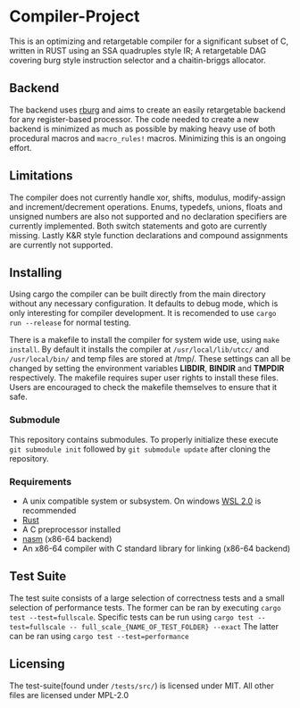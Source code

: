 # Compiler-Project
This is an optimizing and retargetable compiler for a significant subset of C, written in RUST using an SSA quadruples style IR; A retargetable DAG covering burg style instruction selector and a chaitin-briggs allocator. 

## Backend
The backend uses [rburg](https://github.com/lotrbuilders/rburg) and aims to create an easily retargetable backend for any register-based processor. The code needed to create a new backend is minimized as much as possible by making heavy use of both procedural macros and `macro_rules!` macros. Minimizing this is an ongoing effort.

## Limitations
The compiler does not currently handle xor, shifts, modulus, modify-assign and increment/decrement operations. Enums, typedefs, unions, floats and unsigned numbers are also not supported and no declaration specifiers are currently implemented. Both switch statements and goto are currently missing. Lastly K&R style function declarations and compound assignments are currently not supported.


## Installing
Using cargo the compiler can be built directly from the main directory without any necessary configuration. It defaults to debug mode, which is only interesting for compiler development. It is recomended to use `cargo run --release` for normal testing. 

There is a makefile to install the compiler for system wide use, using `make install`. By default it installs the compiler at `/usr/local/lib/utcc/` and `/usr/local/bin/` and temp files are stored at /tmp/. These settings can all be changed by setting the environment variables **LIBDIR**, **BINDIR** and **TMPDIR** respectively. The makefile requires super user rights to install these files. Users are encouraged to check the makefile themselves to ensure that it safe.

### Submodule
This repository contains submodules. To properly initialize these execute `git submodule init` followed by `git submodule update` after cloning the repository.

### Requirements
- A unix compatible system or subsystem. On windows [WSL 2.0](https://docs.microsoft.com/en-us/windows/wsl/install) is recommended
- [Rust](https://www.rust-lang.org/tools/install)
- A C preprocessor installed
- [nasm](https://www.nasm.us/) (x86-64 backend)
- An x86-64 compiler with C standard library for linking (x86-64 backend)

## Test Suite
The test suite consists of a large selection of correctness tests and a small selection of performance tests.
The former can be ran by executing `cargo test --test=fullscale`. Specific tests can be run using `cargo test --test=fullscale -- full_scale_{NAME_OF_TEST_FOLDER} --exact`
The latter can be ran using `cargo test --test=performance`

## Licensing
The test-suite(found under `/tests/src/`) is licensed under MIT. All other files are licensed under MPL-2.0
